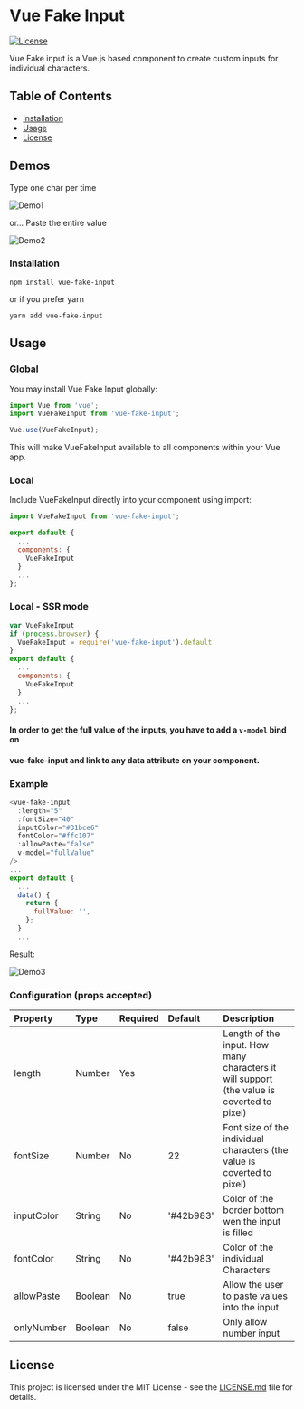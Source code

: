 Vue Fake Input
=============

[![License](https://claudiolcastro.github.io/img/vue-fake-input/mit.svg)](https://www.npmjs.com/package/vue-fake-input)

Vue Fake input is a Vue.js based component to create custom inputs for individual characters.

## Table of Contents
- [Installation](#installation)
- [Usage](#usage)
- [License](#license)

## Demos

Type one char per time

![Demo1](https://claudiolcastro.github.io/img/vue-fake-input/inputdemo2.gif)

or... Paste the entire value

![Demo2](https://claudiolcastro.github.io/img/vue-fake-input/inputdemo.gif)

### Installation

```
npm install vue-fake-input
```

or if you prefer yarn

```
yarn add vue-fake-input
```

## Usage

### Global

You may install Vue Fake Input globally:

``` js
import Vue from 'vue';
import VueFakeInput from 'vue-fake-input';

Vue.use(VueFakeInput);
```
This will make VueFakeInput available to all components within your Vue app.

### Local

Include VueFakeInput directly into your component using import:

``` js
import VueFakeInput from 'vue-fake-input';

export default {
  ...
  components: {
    VueFakeInput
  }
  ...
};
```

### Local - SSR mode

``` js
var VueFakeInput
if (process.browser) {
  VueFakeInput = require('vue-fake-input').default
}
export default {
  ...
  components: {
    VueFakeInput
  }
  ...
};
```


 #### In order to get the full value of the inputs, you have to add a `v-model` bind on
 #### vue-fake-input and link to any data attribute on your component.

### Example
```js
<vue-fake-input
  :length="5"
  :fontSize="40"
  inputColor="#31bce6"
  fontColor="#ffc107"
  :allowPaste="false"
  v-model="fullValue"
/>
...
export default {
  ...
  data() {
    return {
      fullValue: '',
    };
  }
  ...
```

Result:

![Demo3](https://claudiolcastro.github.io/img/vue-fake-input/inputdemo3.png)

### Configuration (props accepted)
| Property | Type    | Required | Default | Description |
|:---------|:--------|:---------|:--------|:------------|
| length | Number | Yes |     | Length of the input. How many characters it will support (the value is coverted to pixel) |
| fontSize | Number | No | 22 | Font size of the individual characters (the value is coverted to pixel) |
| inputColor | String | No | '#42b983' | Color of the border bottom wen the input is filled |
| fontColor | String | No | '#42b983' | Color of the individual Characters |
| allowPaste | Boolean | No | true | Allow the user to paste values into the input |
| onlyNumber | Boolean | No | false | Only allow number input |

## License

This project is licensed under the MIT License - see the [LICENSE.md](LICENSE.md) file for details.
